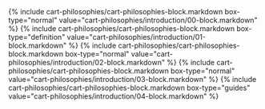 <div class="cart-philosophies-wrapper">
{% include cart-philosophies/cart-philosophies-block.markdown box-type="normal" 
value="cart-philosophies/introduction/00-block.markdown" %}
{% include cart-philosophies/cart-philosophies-block.markdown box-type="definition" 
value="cart-philosophies/introduction/01-block.markdown" %}
{% include cart-philosophies/cart-philosophies-block.markdown box-type="normal" 
value="cart-philosophies/introduction/02-block.markdown" %}
{% include cart-philosophies/cart-philosophies-block.markdown box-type="normal" 
value="cart-philosophies/introduction/03-block.markdown" %}
{% include cart-philosophies/cart-philosophies-block.markdown box-type="guides" 
value="cart-philosophies/introduction/04-block.markdown" %}
</div>